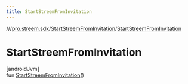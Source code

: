 ```yaml
---
title: StartStreemFromInvitation
---
```

//[<root>](../../../index.html)/[pro.streem.sdk](../index.html)/[StartStreemFromInvitation](index.html)/[StartStreemFromInvitation](-start-streem-from-invitation.html)



# StartStreemFromInvitation



[androidJvm]\
fun [StartStreemFromInvitation](-start-streem-from-invitation.html)()




